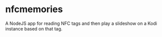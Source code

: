 # nfcmemories

A NodeJS app for reading NFC tags and then play a slideshow on a Kodi instance based on that tag.
